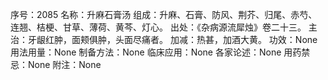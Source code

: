 序号：2085
名称：升麻石膏汤
组成：升麻、石膏、防风、荆芥、归尾、赤芍、连翘、桔梗、甘草、薄荷、黄芩、灯心。
出处：《杂病源流犀烛》卷二十三。
主治：牙龈红肿，面颊俱肿，头面尽痛者。
加减：热甚，加酒大黄。
功效：None
用法用量：None
制备方法：None
临床应用：None
各家论述：None
用药禁忌：None
附注：None
